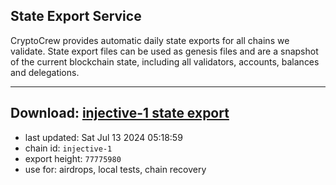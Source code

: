 ## State Export Service
CryptoCrew provides automatic daily state exports for all chains we validate. State export files can be used as genesis files and are a snapshot of the current blockchain state, including all validators, accounts, balances and delegations.

---
**Download: [injective-1 state export](https://dl-eu2.ccvalidators.com/SERVICE/injective/injective-1_export_77775980.json)**
---

- last updated: Sat Jul 13 2024 05:18:59
- chain id: `injective-1`
- export height: `77775980`
- use for: airdrops, local tests, chain recovery
